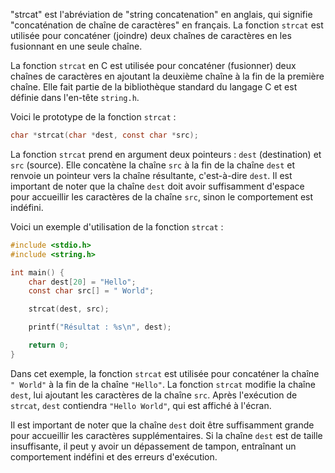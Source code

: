 "strcat" est l'abréviation de "string concatenation" en anglais, qui signifie "concaténation de chaîne de caractères" en français. La fonction `strcat` est utilisée pour concaténer (joindre) deux chaînes de caractères en les fusionnant en une seule chaîne.

La fonction `strcat` en C est utilisée pour concaténer (fusionner) deux chaînes de caractères en ajoutant la deuxième chaîne à la fin de la première chaîne. Elle fait partie de la bibliothèque standard du langage C et est définie dans l'en-tête `string.h`.

Voici le prototype de la fonction `strcat` :

```c
char *strcat(char *dest, const char *src);
```

La fonction `strcat` prend en argument deux pointeurs : `dest` (destination) et `src` (source). Elle concatène la chaîne `src` à la fin de la chaîne `dest` et renvoie un pointeur vers la chaîne résultante, c'est-à-dire `dest`. Il est important de noter que la chaîne `dest` doit avoir suffisamment d'espace pour accueillir les caractères de la chaîne `src`, sinon le comportement est indéfini.

Voici un exemple d'utilisation de la fonction `strcat` :

```c
#include <stdio.h>
#include <string.h>

int main() {
    char dest[20] = "Hello";
    const char src[] = " World";

    strcat(dest, src);

    printf("Résultat : %s\n", dest);

    return 0;
}
```

Dans cet exemple, la fonction `strcat` est utilisée pour concaténer la chaîne `" World"` à la fin de la chaîne `"Hello"`. La fonction `strcat` modifie la chaîne `dest`, lui ajoutant les caractères de la chaîne `src`. Après l'exécution de `strcat`, `dest` contiendra `"Hello World"`, qui est affiché à l'écran.

Il est important de noter que la chaîne `dest` doit être suffisamment grande pour accueillir les caractères supplémentaires. Si la chaîne `dest` est de taille insuffisante, il peut y avoir un dépassement de tampon, entraînant un comportement indéfini et des erreurs d'exécution.